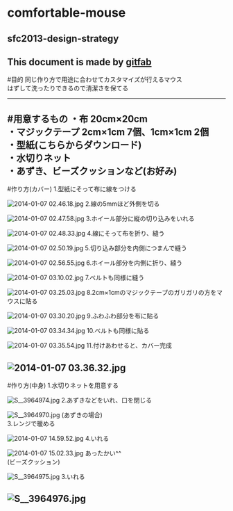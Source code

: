 # comfortable-mouse
## sfc2013-design-strategy   
This document is made by [gitfab](http://gitfab.org)
---
#目的
同じ作り方で用途に合わせてカスタマイズが行えるマウス<br>
はずして洗ったりできるので清潔さを保てる<br>

---
#用意するもの
・布 20cm×20cm<br>
・マジックテープ 2cm×1cm 7個、1cm×1cm 2個<br>
・型紙(こちらからダウンロード)<br>
・水切りネット<br>
・あずき、ビーズクッションなど(お好み)
---
#作り方(カバー)
1.型紙にそって布に線をつける<br>


![2014-01-07 02.46.18.jpg](https://raw.github.com/nanmpdrk/comfortable-mouse/master/gitfab/resources/2014-01-07-02.46.18.jpg)
2.線の5mmほど外側を切る

![2014-01-07 02.47.58.jpg](https://raw.github.com/nanmpdrk/comfortable-mouse/master/gitfab/resources/2014-01-07-02.47.58.jpg)
3.ホイール部分に縦の切り込みをいれる

![2014-01-07 02.48.33.jpg](https://raw.github.com/nanmpdrk/comfortable-mouse/master/gitfab/resources/2014-01-07-02.48.33.jpg)
4.線にそって布を折り、縫う

![2014-01-07 02.50.19.jpg](https://raw.github.com/nanmpdrk/comfortable-mouse/master/gitfab/resources/2014-01-07-02.50.19.jpg)
5.切り込み部分を内側につまんで縫う

![2014-01-07 02.56.55.jpg](https://raw.github.com/nanmpdrk/comfortable-mouse/master/gitfab/resources/2014-01-07-02.56.55.jpg)
6.ホイール部分を内側に折り、縫う

![2014-01-07 03.10.02.jpg](https://raw.github.com/nanmpdrk/comfortable-mouse/master/gitfab/resources/2014-01-07-03.10.02.jpg)
7.ベルトも同様に縫う

![2014-01-07 03.25.03.jpg](https://raw.github.com/nanmpdrk/comfortable-mouse/master/gitfab/resources/2014-01-07-03.25.03.jpg)
8.2cm×1cmのマジックテープのガリガリの方をマウスに貼る

![2014-01-07 03.30.20.jpg](https://raw.github.com/nanmpdrk/comfortable-mouse/master/gitfab/resources/2014-01-07-03.30.20.jpg)
9.ふわふわ部分を布に貼る

![2014-01-07 03.34.34.jpg](https://raw.github.com/nanmpdrk/comfortable-mouse/master/gitfab/resources/2014-01-07-03.34.34.jpg)
10.ベルトも同様に貼る

![2014-01-07 03.35.54.jpg](https://raw.github.com/nanmpdrk/comfortable-mouse/master/gitfab/resources/2014-01-07-03.35.54.jpg)
11.付けあわせると、カバー完成

![2014-01-07 03.36.32.jpg](https://raw.github.com/nanmpdrk/comfortable-mouse/master/gitfab/resources/2014-01-07-03.36.32.jpg)
---
#作り方(中身)
1.水切りネットを用意する

![S__3964974.jpg](https://raw.github.com/nanmpdrk/comfortable-mouse/master/gitfab/resources/S__3964974.jpg)
2.あずきなどをいれ、口を閉じる

![S__3964970.jpg](https://raw.github.com/nanmpdrk/comfortable-mouse/master/gitfab/resources/S__3964970.jpg)
(あずきの場合)
<br>
3.レンジで暖める



![2014-01-07 14.59.52.jpg](https://raw.github.com/nanmpdrk/comfortable-mouse/master/gitfab/resources/2014-01-07-14.59.52.jpg)
4.いれる

![2014-01-07 15.02.33.jpg](https://raw.github.com/nanmpdrk/comfortable-mouse/master/gitfab/resources/2014-01-07-15.02.33.jpg)
あったかい^^<br>
(ビーズクッション)

![S__3964975.jpg](https://raw.github.com/nanmpdrk/comfortable-mouse/master/gitfab/resources/S__3964975.jpg)
3.いれる

![S__3964976.jpg](https://raw.github.com/nanmpdrk/comfortable-mouse/master/gitfab/resources/S__3964976.jpg)
---
